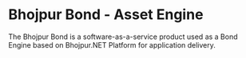 # Bhojpur Bond - Asset Engine
The Bhojpur Bond is a software-as-a-service product used as a Bond Engine based on Bhojpur.NET Platform for application delivery.
